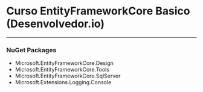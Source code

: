 # Curso EntityFrameworkCore Basico (Desenvolvedor.io)

---

### NuGet Packages

- Microsoft.EntityFrameworkCore.Design
- Microsoft.EntityFrameworkCore.Tools
- Microsoft.EntityFrameworkCore.SqlServer
- Microsoft.Extensions.Logging.Console
